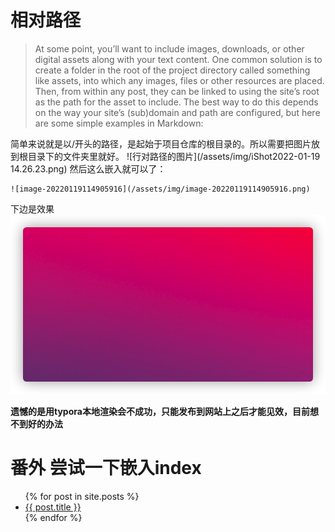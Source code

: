 # 相对路径

> At some point, you’ll want to include images, downloads, or other digital assets along with your text content. One common solution is to create a folder in the root of the project directory called something like assets, into which any images, files or other resources are placed. Then, from within any post, they can be linked to using the site’s root as the path for the asset to include. The best way to do this depends on the way your site’s (sub)domain and path are configured, but here are some simple examples in Markdown:


简单来说就是以/开头的路径，是起始于项目仓库的根目录的。所以需要把图片放到根目录下的文件夹里就好。
![行对路径的图片](/assets/img/iShot2022-01-19 14.26.23.png)
然后这么嵌入就可以了：
```
![image-20220119114905916](/assets/img/image-20220119114905916.png)
```
下边是效果
![image-20220119114905916](/assets/img/image-20220119114905916.png)

**遗憾的是用typora本地渲染会不成功，只能发布到网站上之后才能见效，目前想不到好的办法**

# 番外 尝试一下嵌入index

<ul>
  {% for post in site.posts %}
    <li>
      <a href="{{ post.url }}">{{ post.title }}</a>
    </li>
  {% endfor %}
</ul>